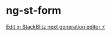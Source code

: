 # ng-st-form

[Edit in StackBlitz next generation editor ⚡️](https://stackblitz.com/~/github.com/ivomi/ng-st-form)